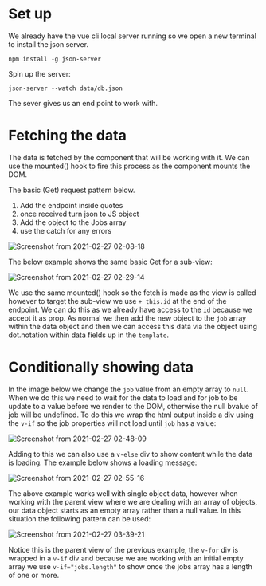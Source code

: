 # Set up

We already have the vue cli local server running so we open a new terminal to install the json server.

`npm install -g json-server`

Spin up the server:

`json-server --watch data/db.json`

The sever gives us an end point to work with.

# Fetching the data

The data is fetched by the component that will be working with it.  We can use the mounted() hook to fire this process as the component mounts the DOM. 

The basic (Get) request pattern below.

1. Add the endpoint inside quotes
2. once received turn json to JS object
3. Add the object to the Jobs array
4. use the catch for any errors

![Screenshot from 2021-02-27 02-08-18](https://user-images.githubusercontent.com/73107656/109372305-c3340980-78a0-11eb-9851-ba5205eb3c4b.png)

The below example shows the same basic Get for a sub-view:

![Screenshot from 2021-02-27 02-29-14](https://user-images.githubusercontent.com/73107656/109372845-9af9da00-78a3-11eb-9d6e-35730010a152.png)

We use the same mounted() hook so the fetch is made as the view is called however to target the sub-view we use `+ this.id` at the end of the endpoint. We can do this as we already have access to the `id` because we accept it as prop.  As normal we then add the new object to the `job` array within the data object and then we can access this data via the object using dot.notation within data fields up in the `template`.

# Conditionally showing data

In the image below we change the `job` value from an empty array to `null`.  When we do this we need to wait for the data to load and for job to be update to a value before we render to the DOM, otherwise the null bvalue of job will be undefined.  To do this we wrap the html output inside a div using the `v-if` so the job properties will not load until `job` has a value:

![Screenshot from 2021-02-27 02-48-09](https://user-images.githubusercontent.com/73107656/109373370-3e4bee80-78a6-11eb-9169-f89252fc149a.png)

Adding to this we can also use a `v-else` div to show content while the data is loading.  The example below shows a loading message:

![Screenshot from 2021-02-27 02-55-16](https://user-images.githubusercontent.com/73107656/109373530-3d678c80-78a7-11eb-918e-a8a03e0bfabe.png)

The above example works well with single object data, however when working with the parent view where we are dealing with an array of objects, our data object starts as an empty array rather than a null value.  In this situation the following pattern can be used:

![Screenshot from 2021-02-27 03-39-21](https://user-images.githubusercontent.com/73107656/109374473-65f28500-78ad-11eb-8806-8e48e6a55974.png)

Notice this is the parent view of the previous example, the `v-for` div is wrapped in a `v-if` div and because we are working with an initial empty array we use `v-if="jobs.length"` to show once the jobs array has a length of one or more.